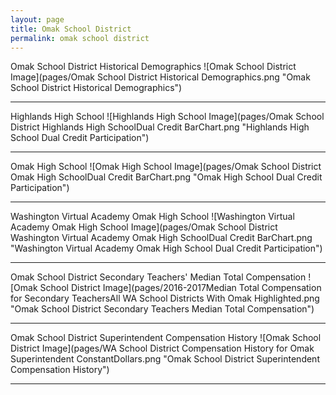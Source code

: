 ```yaml
---
layout: page
title: Omak School District
permalink: omak school district
---
```



Omak School District Historical Demographics
![Omak School District Image](pages/Omak School District Historical Demographics.png "Omak School District Historical Demographics")

___

Highlands High School
![Highlands High School Image](pages/Omak School District Highlands High SchoolDual Credit BarChart.png "Highlands High School Dual Credit Participation")

___

Omak High School
![Omak High School Image](pages/Omak School District Omak High SchoolDual Credit BarChart.png "Omak High School Dual Credit Participation")

___

Washington Virtual Academy Omak High School
![Washington Virtual Academy Omak High School Image](pages/Omak School District Washington Virtual Academy Omak High SchoolDual Credit BarChart.png "Washington Virtual Academy Omak High School Dual Credit Participation")

___

Omak School District Secondary Teachers' Median Total Compensation
![Omak School District Image](pages/2016-2017Median Total Compensation for Secondary TeachersAll WA School Districts With Omak Highlighted.png "Omak School District Secondary Teachers Median Total Compensation")

___

Omak School District Superintendent Compensation History
![Omak School District Image](pages/WA School District Compensation History for Omak Superintendent ConstantDollars.png "Omak School District Superintendent Compensation History")

___

